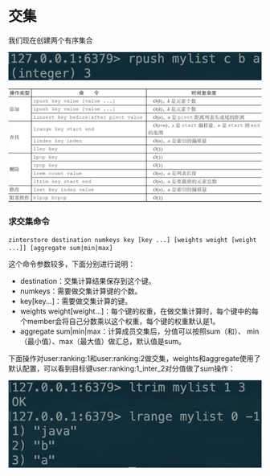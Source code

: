 # 交集

我们现在创建两个有序集合

![](../../.gitbook/assets/image%20%2865%29.png)

![](../../.gitbook/assets/image%20%285%29.png)

### 求交集命令

```text
zinterstore destination numkeys key [key ...] [weights weight [weight ...]] [aggregate sum|min|max]
```

这个命令参数较多，下面分别进行说明：

* destination：交集计算结果保存到这个键。
* numkeys：需要做交集计算键的个数。
* key\[key...\]：需要做交集计算的键。
* weights weight\[weight...\]：每个键的权重，在做交集计算时，每个键中的每个member会将自己分数乘以这个权重，每个键的权重默认是1。
* aggregate sum\|min\|max：计算成员交集后，分值可以按照sum（和）、 min（最小值）、max（最大值）做汇总，默认值是sum。

下面操作对user:ranking:1和user:ranking:2做交集，weights和aggregate使用了默认配置，可以看到目标键user:ranking:1\_inter\_2对分值做了sum操作：

![](../../.gitbook/assets/image%20%2879%29.png)

